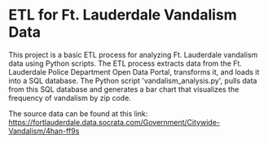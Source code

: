 # ETL for Ft. Lauderdale Vandalism Data

This project is a basic ETL process for analyzing Ft. Lauderdale vandalism data using Python scripts. The ETL process extracts data from the Ft. Lauderdale Police Department Open Data Portal, transforms it, and loads it into a SQL database. The Python script 'vandalism_analysis.py', pulls data from this SQL database and generates a bar chart that visualizes the frequency of vandalism by zip code.

The source data can be found at this link: https://fortlauderdale.data.socrata.com/Government/Citywide-Vandalism/4han-ff9s
